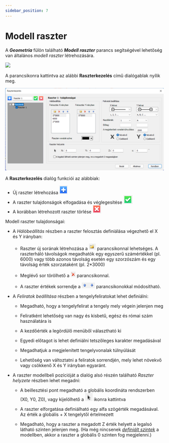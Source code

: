 ```yaml
---
sidebar_position: 7
---
```

# Modell raszter
<!-- wp:paragraph -->

A _**Geometria**_ fülön található _**Modell raszter**_ parancs segítségével lehetőség van általános _modell raszter_ létrehozására.

<!-- /wp:paragraph -->

<!-- wp:image {"align":"center","id":33061,"width":628,"height":80,"sizeSlug":"full","linkDestination":"media","className":"is-style-editorskit-rounded"} -->

[![](https://consteelsoftware.com/wp-content/uploads/2022/02/modell_raszter.png)](./img/wp-content-uploads-2022-02-modell_raszter.png)

<!-- /wp:image -->

<!-- wp:paragraph -->

A parancsikonra kattintva az alábbi **Raszterkezelés** című dialógablak nyílik meg.

<!-- /wp:paragraph -->

<!-- wp:image {"align":"center","id":33065,"width":768,"height":401,"sizeSlug":"large","linkDestination":"media"} -->

[![](./img/wp-content-uploads-2022-02-dial_raszter-1024x534.png)](https://consteelsoftware.com/wp-content/uploads/2022/02/dial_raszter.png)

<!-- /wp:image -->

<!-- wp:paragraph -->

A **Raszterkezelés** dialóg funkciói az alábbiak:

<!-- /wp:paragraph -->

<!-- wp:list -->

- Új raszter létrehozása ![](./img/wp-content-uploads-2021-04-4-8-grid-plus.png)
- A raszter tulajdonságok elfogadása és véglegesítése ![](./img/wp-content-uploads-2021-04-4-8-grid-check.png)
- A korábban létrehozott raszter törlése ![](./img/wp-content-uploads-2021-04-4-8-grid-cancel.png)

<!-- /wp:list -->

<!-- wp:paragraph -->

Modell raszter tulajdonságai:

<!-- /wp:paragraph -->

<!-- wp:list -->

- A _Hálóbeállítás_ részben a raszter felosztás definiálása végezhető el X és Y irányban:

  - Raszter új sorának létrehozása a ![](./img/wp-content-uploads-2021-04-ico-new.png) parancsikonnal lehetséges. A raszterháló távolságok megadhatók egy egyszerű számértékkel (pl. 6000) vagy több azonos távolság esetén egy szorzószám és egy távolság érték szorzataként (pl. 2\*3000)

  - Meglévő sor törölhető a ![](./img/wp-content-uploads-2021-04-ico-delete.png) parancsikonnal.

  - A raszter értékek sorrendje a ![](./img/wp-content-uploads-2021-04-ico-up-down-arrow.png) parancsikonokkal módosítható.

<!-- /wp:list -->

<!-- wp:list -->

- A _Feliratok beállítása_ részben a tengelyfeliratokat lehet definiálni:

  - Megadható, hogy a tengelyfelirat a tengely mely végein jelenjen meg
  - Feliratként lehetőség van nagy és kisbetű, egész és római szám használatára is

  - A kezdőérték a legördülő menüből választható ki

  - Egyedi előtagot is lehet definiálni tetszőleges karakter megadásával
  - Megadhatjuk a megjelenített tengelyvonalak túlnyúlását
  - Lehetőség van változtatni a feliratok sorrendjén, mely lehet növekvő vagy csökkenő X és Y irányban egyaránt.

<!-- /wp:list -->

<!-- wp:list -->

- A raszter modellbeli pozícióját a dialóg alsó részén található _Raszter helyzete_ részben lehet megadni:

  - A beillesztési pont megadható a globális koordináta rendszerben (X0, Y0, Z0), vagy kijelölhető a ![](./img/wp-content-uploads-2021-04-ico-pointer.png) ikonra kattintva

  - A raszter elforgatása definiálható egy alfa szögérték megadásával. Az érték a globális + X tengelytől értelmezett

  - Megadható, hogy a raszter a megadott Z érték helyett a legalsó látható szinten jelenjen meg. (Ha még nincsenek _[definiált szintek](../3_0_model-view/3_3_portions-manager.md)_ a modellben, akkor a raszter a globális 0 szinten fog megjelenni.)

<!-- /wp:list -->
